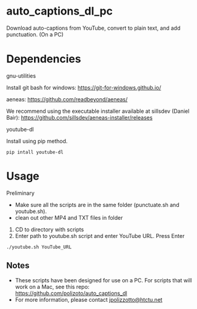 # auto_captions_dl_pc
Download auto-captions from YouTube, convert to plain text, and add punctuation. (On a PC)

# Dependencies

gnu-utilities

Install git bash for windows: https://git-for-windows.github.io/

aeneas: https://github.com/readbeyond/aeneas/

We recommend using the executable installer available at sillsdev (Daniel Bair): https://github.com/sillsdev/aeneas-installer/releases

youtube-dl

Install using pip method.

`pip intall youtube-dl`

# Usage

Preliminary
- Make sure all the scripts are in the same folder (punctuate.sh and youtube.sh).
- clean out other MP4 and TXT files in folder

1. CD to directory with scripts
2. Enter path to youtube.sh script and enter YouTube URL. Press Enter

`./youtube.sh YouTube_URL`

## Notes

- These scripts have been designed for use on a PC. For scripts that will work on a Mac, see this repo: https://github.com/polizoto/auto_captions_dl
- For more information, please contact jpolizzotto@htctu.net
